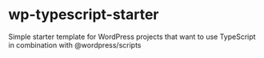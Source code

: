 # wp-typescript-starter
Simple starter template for WordPress projects that want to use TypeScript in combination with @wordpress/scripts
